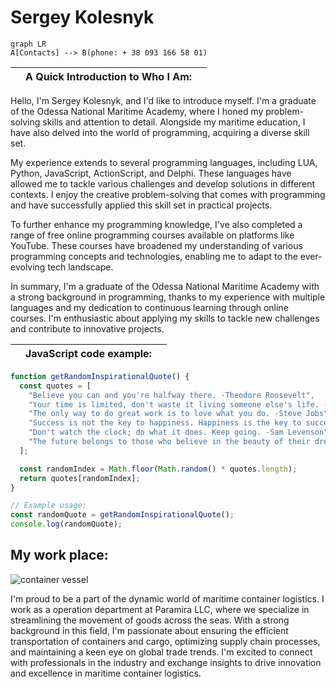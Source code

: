 # Sergey Kolesnyk
```mermaid
graph LR
A[Contacts] --> B(phone: + 38 093 166 58 01)
```
||A Quick Introduction to Who I Am:||
|-|--|-|


Hello, I'm Sergey Kolesnyk, and I'd like to introduce myself. I'm a graduate of the Odessa National Maritime Academy, where I honed my problem-solving skills and attention to detail. Alongside my maritime education, I have also delved into the world of programming, acquiring a diverse skill set.

My experience extends to several programming languages, including LUA, Python, JavaScript, ActionScript, and Delphi. These languages have allowed me to tackle various challenges and develop solutions in different contexts. I enjoy the creative problem-solving that comes with programming and have successfully applied this skill set in practical projects.

To further enhance my programming knowledge, I've also completed a range of free online programming courses available on platforms like YouTube. These courses have broadened my understanding of various programming concepts and technologies, enabling me to adapt to the ever-evolving tech landscape.

In summary, I'm a graduate of the Odessa National Maritime Academy with a strong background in programming, thanks to my experience with multiple languages and my dedication to continuous learning through online courses. I'm enthusiastic about applying my skills to tackle new challenges and contribute to innovative projects.

||JavaScript code example:||
|-|--|-|

```JavaScript
function getRandomInspirationalQuote() {
  const quotes = [
    "Believe you can and you're halfway there. -Theodore Roosevelt",
    "Your time is limited, don't waste it living someone else's life. -Steve Jobs",
    "The only way to do great work is to love what you do. -Steve Jobs",
    "Success is not the key to happiness. Happiness is the key to success. If you love what you are doing, you will be successful. -Albert Schweitzer",
    "Don't watch the clock; do what it does. Keep going. -Sam Levenson",
    "The future belongs to those who believe in the beauty of their dreams. -Eleanor Roosevelt"
  ];

  const randomIndex = Math.floor(Math.random() * quotes.length);
  return quotes[randomIndex];
}

// Example usage:
const randomQuote = getRandomInspirationalQuote();
console.log(randomQuote);

```

## My work place: 

![container vessel](https://upload.wikimedia.org/wikipedia/commons/8/83/Resim_057.jpg)

I'm proud to be a part of the dynamic world of maritime container logistics. I work as a operation department at Paramira LLC, where we specialize in streamlining the movement of goods across the seas. With a strong background in this field, I'm passionate about ensuring the efficient transportation of containers and cargo, optimizing supply chain processes, and maintaining a keen eye on global trade trends. I'm excited to connect with professionals in the industry and exchange insights to drive innovation and excellence in maritime container logistics.
